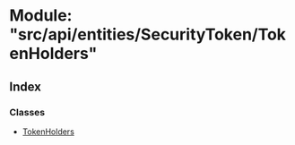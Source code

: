 # Module: "src/api/entities/SecurityToken/TokenHolders"

## Index

### Classes

* [TokenHolders](../classes/_src_api_entities_securitytoken_tokenholders_.tokenholders.md)
